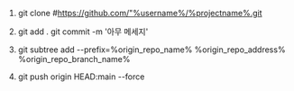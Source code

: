 1. git clone #https://github.com/"%username%/%projectname%.git

2. git add .
    git commit -m '아무 메세지'
    
3. git subtree add --prefix=%origin_repo_name% %origin_repo_address% %origin_repo_branch_name%

4. git push origin HEAD:main --force
